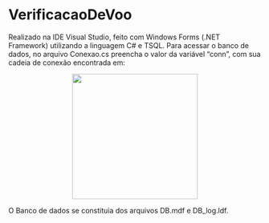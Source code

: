 # VerificacaoDeVoo
Realizado na IDE Visual Studio, feito com Windows Forms (.NET Framework) utilizando a linguagem C# e TSQL. Para acessar o banco de dados, no arquivo Conexao.cs preencha o valor da variável “conn”, com sua cadeia de conexão encontrada em: 
<p align="center">
  <img src="https://i.imgur.com/6ArepvT.png" width="250">
</p>
O Banco de dados se constituia dos arquivos DB.mdf e DB_log.ldf.

